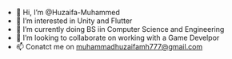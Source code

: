 - 👋 Hi, I’m @Huzaifa-Muhammed
- 👀 I’m interested in Unity and Flutter
- 🌱 I’m currently doing BS iin Computer Science and Engineering
- 💞️ I’m looking to collaborate on working with a Game Develpor
- 📫 Conatct me on muhammadhuzaifamh777@gmail.com

<!---
Huzaifa-Muhammed/Huzaifa-Muhammed is a ✨ special ✨ repository because its `README.md` (this file) appears on your GitHub profile.
You can click the Preview link to take a look at your changes.
--->

